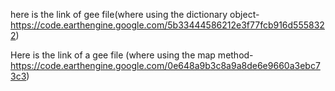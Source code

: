 here is the link of gee file(where using the dictionary object-https://code.earthengine.google.com/5b33444586212e3f77fcb916d5558322)


Here is the link of a gee file (where using the map method-https://code.earthengine.google.com/0e648a9b3c8a9a8de6e9660a3ebc73c3)
